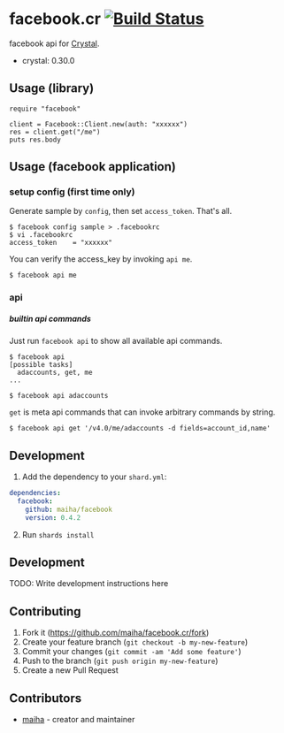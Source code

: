 # facebook.cr [![Build Status](https://travis-ci.org/maiha/facebook.cr.svg?branch=master)](https://travis-ci.org/maiha/facebook.cr)

facebook api for [Crystal](http://crystal-lang.org/).

- crystal: 0.30.0

## Usage (library)

```crystal
require "facebook"

client = Facebook::Client.new(auth: "xxxxxx")
res = client.get("/me")
puts res.body
```

## Usage (facebook application)

### setup config (first time only)

Generate sample by `config`, then set `access_token`. That's all.

```console
$ facebook config sample > .facebookrc
$ vi .facebookrc
access_token    = "xxxxxx"
```

You can verify the access_key by invoking `api me`.

```console
$ facebook api me
```

### api

##### builtin api commands

Just run `facebook api` to show all available api commands.

```console
$ facebook api
[possible tasks]
  adaccounts, get, me
...

$ facebook api adaccounts
```

`get` is meta api commands that can invoke arbitrary commands by string.

```console
$ facebook api get '/v4.0/me/adaccounts -d fields=account_id,name'
```

## Development

1. Add the dependency to your `shard.yml`:

```yaml
dependencies:
  facebook:
    github: maiha/facebook
    version: 0.4.2
```

2. Run `shards install`

## Development

TODO: Write development instructions here

## Contributing

1. Fork it (<https://github.com/maiha/facebook.cr/fork>)
2. Create your feature branch (`git checkout -b my-new-feature`)
3. Commit your changes (`git commit -am 'Add some feature'`)
4. Push to the branch (`git push origin my-new-feature`)
5. Create a new Pull Request

## Contributors

- [maiha](https://github.com/maiha) - creator and maintainer
